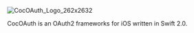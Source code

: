 ![CocOAuth_Logo_262x2632](http://cocoauth.marko-seifert.de/presskit/CocOAuth_Logo_262x2632.png)

CocOAuth is an OAuth2 frameworks for iOS written in Swift 2.0.

